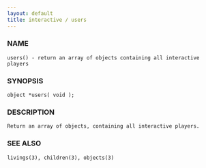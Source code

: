 ```yaml
---
layout: default
title: interactive / users
---
```


### NAME

    users() - return an array of objects containing all interactive players


### SYNOPSIS

    object *users( void );


### DESCRIPTION

    Return an array of objects, containing all interactive players.


### SEE ALSO

    livings(3), children(3), objects(3)

